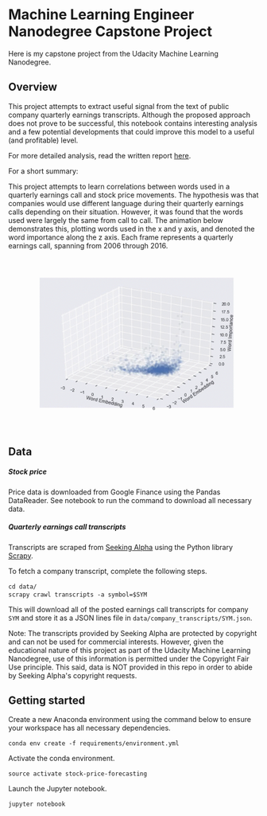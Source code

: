 # Machine Learning Engineer Nanodegree Capstone Project
Here is my capstone project from the Udacity Machine Learning Nanodegree.

## Overview
This project attempts to extract useful signal from the text of public company quarterly earnings transcripts. Although the proposed approach does not prove to be successful, this notebook contains interesting analysis and a few potential developments that could improve this model to a useful (and profitable) level.

For more detailed analysis, read the written report [here](/Stock%20price%20forecasting.pdf).

For a short summary:

This project attempts to learn correlations between words used in a quarterly earnings call and stock price movements. The hypothesis was that companies would use different language during their quarterly earnings calls depending on their situation. However, it was found that the words used were largely the same from call to call. The animation below demonstrates this, plotting words used in the x and y axis, and denoted the word importance along the z axis. Each frame represents a quarterly earnings call, spanning from 2006 through 2016.

![](google_anim.gif)

## Data
##### Stock price
Price data is downloaded from Google Finance using the Pandas DataReader. See notebook to run the command to download all necessary data.

##### Quarterly earnings call transcripts
Transcripts are scraped from [Seeking Alpha](https://seekingalpha.com/) using the Python library [Scrapy](https://docs.scrapy.org/en/latest/).

To fetch a company transcript, complete the following steps.

```
cd data/
scrapy crawl transcripts -a symbol=$SYM
```

This will download all of the posted earnings call transcripts for company `SYM` and store it as a JSON lines file in `data/company_transcripts/SYM.json`.

Note: The transcripts provided by Seeking Alpha are protected by copyright and can not be used for commercial interests. However, given the educational nature of this project as part of the Udacity Machine Learning Nanodegree, use of this information is permitted under the Copyright Fair Use principle. This said, data is NOT provided in this repo in order to abide by Seeking Alpha's copyright requests.

## Getting started
Create a new Anaconda environment using the command below to ensure your workspace has all necessary dependencies.

```
conda env create -f requirements/environment.yml
```

Activate the conda environment.

```
source activate stock-price-forecasting
```

Launch the Jupyter notebook.

```
jupyter notebook
```
